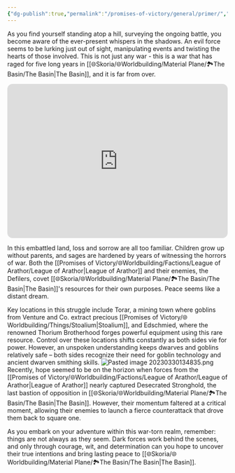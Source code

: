 ```yaml
---
{"dg-publish":true,"permalink":"/promises-of-victory/general/primer/","title":"Primer","noteIcon":"Meta","created":"2023-01-25T02:26:52.776+01:00","updated":"2023-03-30T14:09:59.932+02:00"}
---
```



As you find yourself standing atop a hill, surveying the ongoing battle, you become aware of the ever-present whispers in the shadows. An evil force seems to be lurking just out of sight, manipulating events and twisting the hearts of those involved. This is not just any war - this is a war that has raged for five long years in [[🌐Skoria/🌐Worldbuilding/Material Plane/🏞️The Basin/The Basin\|The Basin]], and it is far from over.
<iframe style="border-radius:12px" src="https://open.spotify.com/embed/playlist/6YiCvYZejgySO33qoiuYZH?utm_source=generator&theme=0" width="100%" height="352" frameBorder="0" allowfullscreen="" allow="autoplay; clipboard-write; encrypted-media; fullscreen; picture-in-picture" loading="lazy"></iframe>

In this embattled land, loss and sorrow are all too familiar. Children grow up without parents, and sages are hardened by years of witnessing the horrors of war. Both the [[Promises of Victory/🌐Worldbuilding/Factions/League of Arathor/League of Arathor\|League of Arathor]] and their enemies, the Defilers, covet [[🌐Skoria/🌐Worldbuilding/Material Plane/🏞️The Basin/The Basin\|The Basin]]'s resources for their own purposes. Peace seems like a distant dream.

Key locations in this struggle include Torar, a mining town where goblins from Venture and Co. extract precious [[Promises of Victory/🌐Worldbuilding/Things/Stoalium\|Stoalium]], and Edschmied, where the renowned Thorium Brotherhood forges powerful equipment using this rare resource. Control over these locations shifts constantly as both sides vie for power. However, an unspoken understanding keeps dwarves and goblins relatively safe – both sides recognize their need for goblin technology and ancient dwarven smithing skills.
![Pasted image 20230330134835.png](/img/user/resources/Pictures/Pasted%20image%2020230330134835.png)
Recently, hope seemed to be on the horizon when forces from the [[Promises of Victory/🌐Worldbuilding/Factions/League of Arathor/League of Arathor\|League of Arathor]] nearly captured Desecrated Stronghold, the last bastion of opposition in [[🌐Skoria/🌐Worldbuilding/Material Plane/🏞️The Basin/The Basin\|The Basin]]. However, their momentum faltered at a critical moment, allowing their enemies to launch a fierce counterattack that drove them back to square one.

As you embark on your adventure within this war-torn realm, remember: things are not always as they seem. Dark forces work behind the scenes, and only through courage, wit, and determination can you hope to uncover their true intentions and bring lasting peace to [[🌐Skoria/🌐Worldbuilding/Material Plane/🏞️The Basin/The Basin\|The Basin]].

